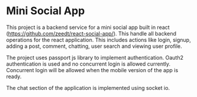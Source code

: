# Mini Social App

This project is a backend service for a mini social app built in react (https://github.com/zeedt/react-social-app/). This handle all backend operations for the react application. This includes actions like login, signup, adding a post, comment, chatting, user search and viewing user profile.

The project uses passport js library to implement authentication. Oauth2 authentication is used and no concurrent login is allowed currently. Concurrent login will be allowed when the mobile version of the app is ready.

The chat section of the application is implemented using socket io.